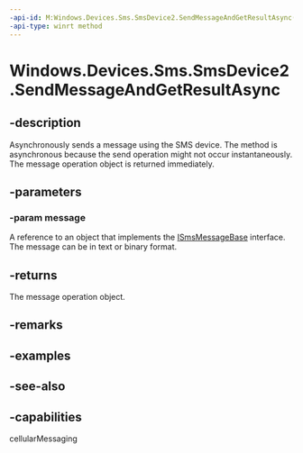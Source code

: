 ----api-id: M:Windows.Devices.Sms.SmsDevice2.SendMessageAndGetResultAsync(Windows.Devices.Sms.ISmsMessageBase)
-api-type: winrt method
---<!-- Method syntaxpublic Windows.Foundation.IAsyncOperation<Windows.Devices.Sms.SmsSendMessageResult> SendMessageAndGetResultAsync(Windows.Devices.Sms.ISmsMessageBase message)--># Windows.Devices.Sms.SmsDevice2.SendMessageAndGetResultAsync## -descriptionAsynchronously sends a message using the SMS device. The method is asynchronous because the send operation might not occur instantaneously. The message operation object is returned immediately.## -parameters### -param messageA reference to an object that implements the [ISmsMessageBase](ismsmessagebase.md) interface. The message can be in text or binary format.## -returnsThe message operation object.## -remarks## -examples## -see-also## -capabilitiescellularMessaging